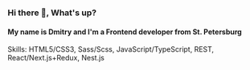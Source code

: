 ### Hi there 👋, What's up?
#### My name is Dmitry and I'm a Frontend developer from St. Petersburg

Skills: HTML5/CSS3, Sass/Scss, JavaScript/TypeScript, REST, React/Next.js+Redux, Nest.js

<!--
**Bula2/Bula2** is a ✨ _special_ ✨ repository because its `README.md` (this file) appears on your GitHub profile.

Here are some ideas to get you started:

- 🔭 I’m currently working on ...
- 🌱 I’m currently learning ...
- 👯 I’m looking to collaborate on ...
- 🤔 I’m looking for help with ...
- 💬 Ask me about ...
- 📫 How to reach me: ...
- 😄 Pronouns: ...
- ⚡ Fun fact: ...
-->
